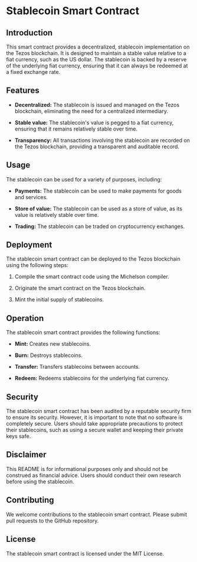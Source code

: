 # Stablecoin Smart Contract

## Introduction

This smart contract provides a decentralized, stablecoin implementation on the Tezos blockchain. It is designed to maintain a stable value relative to a fiat currency, such as the US dollar. The stablecoin is backed by a reserve of the underlying fiat currency, ensuring that it can always be redeemed at a fixed exchange rate.

## Features

* **Decentralized:** The stablecoin is issued and managed on the Tezos blockchain, eliminating the need for a centralized intermediary.

* **Stable value:** The stablecoin's value is pegged to a fiat currency, ensuring that it remains relatively stable over time.

* **Transparency:** All transactions involving the stablecoin are recorded on the Tezos blockchain, providing a transparent and auditable record.

## Usage

The stablecoin can be used for a variety of purposes, including:

* **Payments:** The stablecoin can be used to make payments for goods and services.

* **Store of value:** The stablecoin can be used as a store of value, as its value is relatively stable over time.

* **Trading:** The stablecoin can be traded on cryptocurrency exchanges.

## Deployment

The stablecoin smart contract can be deployed to the Tezos blockchain using the following steps:

1. Compile the smart contract code using the Michelson compiler.

2. Originate the smart contract on the Tezos blockchain.

3. Mint the initial supply of stablecoins.

## Operation

The stablecoin smart contract provides the following functions:

* **Mint:** Creates new stablecoins.

* **Burn:** Destroys stablecoins.

* **Transfer:** Transfers stablecoins between accounts.

* **Redeem:** Redeems stablecoins for the underlying fiat currency.

## Security

The stablecoin smart contract has been audited by a reputable security firm to ensure its security. However, it is important to note that no software is completely secure. Users should take appropriate precautions to protect their stablecoins, such as using a secure wallet and keeping their private keys safe.

## Disclaimer

This README is for informational purposes only and should not be construed as financial advice. Users should conduct their own research before using the stablecoin.

## Contributing

We welcome contributions to the stablecoin smart contract. Please submit pull requests to the GitHub repository.

## License

The stablecoin smart contract is licensed under the MIT License.